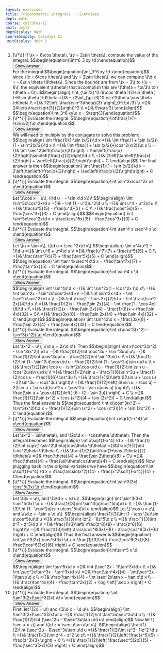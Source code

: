 ```yaml
---
layout: exercises
title: Trigonometric Integrals  - Exercises
dept: math
course: calculus-II
unit: unit2
deptDisplay: Math
courseDisplay: Calculus II
unitDisplay: Unit 2
---
```

<ol>


<li> <div class="exercise"> [\(*\)] If \(x = 6\cos \theta\), \(y = 2\sin \theta\), compute the value of the integral. 
$$\begin{equation}\int^6_3 xy \d x\end{equation}$$

<div class="answerBox"> 
 <button onclick="myFunction('answer6')" class="answerButton">Show Answer</button> 
 <div  id='answer6' class="answer" >
For the integral $$\begin{equation}\int_3^6 xy \d x\end{equation}$$
since \(x = 6\cos \theta\) and \(y = 2\sin \theta\), we can compute \(\d x =  - 6\sin \theta \d\theta\). Since the bounds are from \(x = 3\) to \(x = 6\), the equivalent \(\theta\) that accomplish this are \(\theta = \pi/3\) to \(\theta = 0\).
$$\begin{align}
\int_{\pi /3}^0 (6\cos \theta )(2\sin \theta )(-6\sin \theta )\d\theta ={}&  - 72\int_{\pi /3}^0 \sin^2\theta \cos \theta \d\theta \\
={}& 72\left. \frac{\sin^3\theta}{3} \right|_0^{\pi /3} \\
={}& 24\left(\frac{\sqrt{3}}{2}\right)^3 \\
={}& 9\sqrt{3}
\end{align}$$
$$\begin{equation}\int_3^6 xy\d x  = 9\sqrt{3}\end{equation}$$
</div> 
 </div>



</div> </li>
<li> <div class="exercise"> [\(**\)] Evaluate the integral. 
$$\begin{equation}\int\frac{1}{1-\sin(x/2)}\d x\end{equation}$$

<div class="answerBox"> 
 <button onclick="myFunction('answer23')" class="answerButton">Show Answer</button> 
 <div  id='answer23' class="answer" >
We will need to multiply by the conjugate to solve this problem:
$$\begin{align}
\int \frac{1}{1-\sin (x/2)}\d x ={}& \int \frac{1 + \sin (x/2)}{1 - \sin^2(x/2)}\d x \\
={}& \int \frac{1 + \sin (x/2)}{\cos^2(x/2)}\d x \\
={}& \int \sec^2\left(\frac{x}{2}\right) + \tan\left(\frac{x}{2}\right)\sec\left(\frac{x}{2}\right)\d x \\
={}& 2\left(\tan\left(\frac{x}{2}\right)  + \sec\left(\frac{x}{2}\right)\right) + C
\end{align}$$
The final answer is then
$$\begin{equation}
\int \frac{1}{1 - \sin (x/2)}\d x = 2\left(\tan\left(\frac{x}{2}\right) + \sec\left(\frac{x}{2}\right)\right) + C
\end{equation}$$
</div> 
 </div>



</div> </li>
<li> <div class="exercise"> [\(**\)] Evaluate the integral. 
$$\begin{equation}\int \sin^3x\cos^2x \d x\end{equation}$$

<div class="answerBox"> 
 <button onclick="myFunction('answer42')" class="answerButton">Show Answer</button> 
 <div  id='answer42' class="answer" >
Let \(\cos x = u\), \(\d u =  - \sin x\d x\)\\
$$\begin{align}
\int \sin^3x\cos^2x\d x ={}&  - \int (1 - u^2)u^2\d u \\
={}& \int u^4 - u^2\d u \\
={}& \frac{u^5}{5} - \frac{u^3}{3} + C \\
={}& \frac{\cos^5x}{5} - \frac{\cos^3x}{3} + C
\end{align}$$
$$\begin{equation}
\int \sin^3x\cos^2x\d x = \frac{\cos^5x}{5} - \frac{\cos^3x}{3} + C
\end{equation}$$
</div> 
 </div>


</div> </li>
<li> <div class="exercise"> [\(**\)] Evaluate the integral. 
$$\begin{equation}\int \tan^4 x \sec^4 x \d x\end{equation}$$

<div class="answerBox"> 
 <button onclick="myFunction('answer59')" class="answerButton">Show Answer</button> 
 <div  id='answer59' class="answer" >
Let \(u = \tan x\), \(\d u = \sec ^2x\d x\)
$$\begin{align}
\int u^4(u^2 + 1)\d u ={}& \int u^6 + u^4\d u \\
={}& \frac{u^7}{7} + \frac{u^5}{5} + C \\
={}& \frac{\tan^7x}{7} + \frac{\tan^5x}{5} + C
\end{align}$$
$$\begin{equation}
\int \tan^4x\sec^4x\d x  = \frac{\tan^7x}{7} + \frac{\tan^5x}{5} + C
\end{equation}$$
</div> 
 </div>



</div> </li>
<li> <div class="exercise"> [\(**\)] Evaluate the integral. 
$$\begin{equation}\int \sin^4 x \d x\end{equation}$$

<div class="answerBox"> 
 <button onclick="myFunction('answer76')" class="answerButton">Show Answer</button> 
 <div  id='answer76' class="answer" >
$$\begin{align}
\int \sin^4x\d x  ={}& \int \sin^2x(1 - \cos^2x )\d x\\
={}& \int \sin^2x - \sin^2x\cos^2x\d x\\
={}& \int \sin^2x \d x - \int \sin^2x\cos^2x\d x \\
={}& \int \frac{1 - \cos 2x}{2}\d x - \int \frac{\sin^2 2x}{4}\d x \\
={}& \frac{1}{2}x - \frac{\sin 2x}{4}  - \int \frac{1 - \cos 4x}{8}\d x  \\
={}& \frac{1}{2}x - \frac{\sin 2x}{4} - \frac{1}{8}x + \frac{\sin 4x}{32} + C\\
={}& \frac{3x}{8} - \frac{\sin 2x}{4} + \frac{\sin 4x}{32} + C
\end{align}$$
$$\begin{equation}
\int \sin^4x\d x  = \frac{3x}{8} - \frac{\sin 2x}{4} + \frac{\sin 4x}{32} + C
\end{equation}$$
</div> 
 </div>



</div> </li>
<li> <div class="exercise"> [\(**\)] Evaluate the integral. 
$$\begin{equation}\int x(\cos^3(x^2) - \sin^3(x^2)) \d x\end{equation}$$

<div class="answerBox"> 
 <button onclick="myFunction('answer96')" class="answerButton">Show Answer</button> 
 <div  id='answer96' class="answer" >
Let  \(x^2 = u\), \(\d u = 2x\d x\). Then
$$\begin{align}
\int x(\cos^3(x^2) - \sin^3(x^2)) \d x ={}& \frac{1}{2}\int \cos^3u  - \sin ^3u\d u\\
={}& \frac{1}{2}\int \cos^3u\d u - \frac{1}{2}\int \sin^3u\d u  \\
={}& \frac{1}{2}\int (1 - \sin^2u)\cos u\d u  - \frac{1}{2}\int (1 - \cos^2u)\sin u\d u \\
={}& \frac{1}{2}\int \cos u - \sin^2u\cos u\d u - \frac{1}{2}\int \sin u - \cos^2u\sin u\d u \\
={}& \frac{1}{2}\sin u - \frac{1}{6}\sin^3u + \frac{1}{2}\cos u - \frac{1}{6}\cos^3u \\
={}& \frac{1}{12}\left( 6(\sin u + \cos u) - 2(\sin^3u + \cos^3u) \right)\\
={}& \frac{1}{12}\left( 6(\sin u + \cos u) - 2(\sin u + \cos u)(\sin^2u + \cos^2u - \sin u\cos u) \right)\\
={}& \frac{\sin u + \cos u}{12}\left( {6 - (2 - \sin 2u)} \right) + C \\
={}& \frac{1}{12}(\sin (x^2) + \cos (x^2))(4 + \sin (2x^2)) + C
\end{align}$$
Thus the final answer is
$$\begin{equation}
\int x(\cos^3(x^2) - \sin^3(x^2))\d x  = \frac{1}{12}(\sin (x^2) + \cos (x^2))(4 + \sin (2x^2)) + C
\end{equation}$$
</div> 
 </div>


</div> </li>
<li> <div class="exercise"> [\(**\)] Evaluate the integral
$$\begin{equation}\int x\sqrt{1-x^4} \d x\end{equation}$$

<div class="answerBox"> 
 <button onclick="myFunction('answer119')" class="answerButton">Show Answer</button> 
 <div  id='answer119' class="answer" >
Let \(x^2 = \sin\theta\), and \(2x\d x = \cos\theta \d\theta\). Then the integral becomes
$$\begin{align}
\int x\sqrt{1-x^4} \d x ={}& \frac{1}{2}\int \sqrt{1-\sin^2\theta}\cos\theta \d\theta\\
={}&\frac{1}{2}\int \cos^2\theta \d\theta \\
={}& \frac{1}{2}\int\frac{1+\cos 2\theta}{2} \d\theta\\
={}& \frac{\theta}{4} + \frac{\sin 2\theta}{8} + C\\
={}& \frac{\theta}{4} + \frac{\sin\theta\cos\theta}{4} + C
\end{align}$$
Now plugging back in the original variables we have
$$\begin{equation}\int x\sqrt{1-x^4} \d x = \frac{\arcsin(x^2)}{4} + \frac{x^2\sqrt{1-x^4}}{4} + C\end{equation}$$
</div> 
 </div>



</div> </li>
<li> <div class="exercise"> [\(**\)] Evaluate the integral. $$\begin{equation}\int \sin^3(3x) \cos^5(3x) \d x\end{equation}$$

<div class="answerBox"> 
 <button onclick="myFunction('answer136')" class="answerButton">Show Answer</button> 
 <div  id='answer136' class="answer" >
Let \(3x = u\), and \(3\d x = \d u\). 
$$\begin{align}
\int \sin^3(3x) \cos^5(3x) \d x ={}& \frac{1}{3}\int \sin^3(u)\cos^5(u)\d u \\
={}& \frac{1}{3}\int (1 - \cos^2u)\sin u\cos^5(u)\d u 
\end{align}$$
Let \( \cos u = z\), and \(\d z = -\sin u \d u\). 
$$\begin{align}
\frac{1}{3}\int (1 - \cos^2u)\sin u\cos^5(u)\d u  ={}& \frac{1}{3}\int (z^2 - 1)z^5\d z  \\
={}& \frac{1}{3}\int z^7 - z^5\d z \\
={}& \frac{1}{3}\left( \frac{z^8}{8} - \frac{z^6}{6} \right)\\\
={}& \frac{1}{3}\left( \frac{\cos^8(3x)}{8} - \frac{\cos^6(3x)}{6} \right) + C
\end{align}$$
Thus the final answer is 
$$\begin{equation}
\int \sin^3(3x) \cos^5(3x) \d x = \frac{1}{3}\left( \frac{\cos^8(3x)}{8} - \frac{\cos^6(3x)}{6} \right) + C
\end{equation}$$
</div> 
 </div>



</div> </li>
<li> <div class="exercise"> [\(**\)] Evaluate the integral. $$\begin{equation}\int\tan^5 x \d x\end{equation}$$

<div class="answerBox"> 
 <button onclick="myFunction('answer159')" class="answerButton">Show Answer</button> 
 <div  id='answer159' class="answer" >
$$\begin{align}
\int \tan^5x\d x  ={}& \int (\sec^2x - 1)\tan^3x\d x  \\
={}& \int \sec^2x\tan^3x - \tan^3x\d x\\
={}& \frac{\tan^4x}{4} - \int(\sec^2x - 1)\tan x\d x  \\
={}& \frac{\tan^4x}{4} - \int \sec^2x\tan x - \tan x\d x \\
={}& \frac{\tan^4x}{4} - \frac{\tan^2x}{2} + \log \left| \sec x \right| + C
\end{align}$$
</div> 
 </div>




</div> </li>
<li> <div class="exercise"> [\(**\)] Evaluate the integral. 
$$\begin{equation}
\int \tan^3(2x)\sec^3(2x) \d x
\end{equation}$$

<div class="answerBox"> 
 <button onclick="myFunction('answer177')" class="answerButton">Show Answer</button> 
 <div  id='answer177' class="answer" >
First, let \(2x = u\) and \(2\d x = \d u\). 
$$\begin{align}
\int \tan^3(2x)\sec^3(2x)\d x  ={}& \frac{1}{2}\int \tan^3u\sec^3u\d u   \\
 ={}& \frac{1}{2}\int (\sec^2u - 1)\sec^3u\tan u\d u\\
 \end{align}$$
 Now let \( \sec u = z\) and \(\d z = \sec u\tan u\d u\).
 $$\begin{align}
\frac{1}{2}\int (\sec^2u - 1)\sec^3u\tan u\d u  ={}& \frac{1}{2}\int (z^2- 1)z^2 \d z \\
={}& \frac{1}{2}\int z^4 - z^2 \d z\\
 ={}& \frac{1}{2}\left( \frac{z^5}{5} - \frac{z^3}{3} \right) + C \\
 ={}& \frac{1}{2}\left( \frac{\sec^5(2x)}{5} - \frac{\sec^3(2x)}{3} \right) + C
\end{align}$$
</div> 
 </div>


</div> </li></ol>


